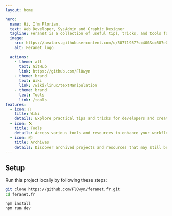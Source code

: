 ```yaml
---
layout: home

hero:
  name: Hi, I'm Florian,
  text: Web Developer, SysAdmin and Graphic Designer
  tagline: Feranet is a collection of useful tips, tricks, and tools for developers and creators
  image:
    src: https://avatars.githubusercontent.com/u/50771957?s=400&u=587e04864f43ea638bcce565d782ddc3eb356a16&v=4
    alt: Feranet logo

  actions:
    - theme: alt
      text: GitHub
      link: https://github.com/Fl0wyn
    - theme: brand
      text: Wiki
      link: /wiki/linux/textManipulation
    - theme: brand
      text: Tools
      link: /tools
features:
  - icon: 📖
    title: Wiki
    details: Explore practical tips and tricks for developers and creators.
  - icon: 🛠️
    title: Tools
    details: Access various tools and resources to enhance your workflow.
  - icon: 📦
    title: Archives
    details: Discover archived projects and resources that may still be useful.
---
```


## Setup

Run this project locally by following these steps:

```sh
git clone https://github.com/Fl0wyn/feranet.fr.git
cd feranet.fr

npm install
npm run dev
```
